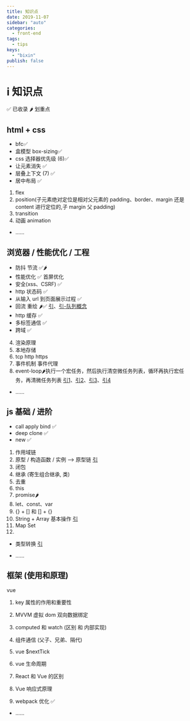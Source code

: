 ```yaml
---
title: 知识点
date: 2019-11-07
sidebar: "auto"
categories:
  - front-end
tags:
  - tips
keys:
  - "bixin"
publish: false
---
```


# i 知识点

✅ 已收录
🌶 划重点

## html + css

- bfc✅
- 盒模型 box-sizing✅
- css 选择器优先级 (6)✅
- 让元素消失 ✅
- 层叠上下文 (7) ✅
- 居中布局 ✅

1. flex
2. position(子元素绝对定位是相对父元素的 padding、border、margin 还是 content 进行定位的,子 margin 父 padding)
3. transition
4. 动画 animation

- ......

## 浏览器 / 性能优化 / 工程

- 防抖 节流 ✅🌶
- 性能优化 ✅ 首屏优化
- 安全(xss、CSRF) ✅
- http 状态码 ✅
- 从输入 url 到页面展示过程 ✅
- 回流 重绘 🌶✅ [引](https://juejin.im/post/5c64d15d6fb9a049d37f9c20#heading-42)、[引-队列概念](https://www.jianshu.com/p/c9433cf5fd66)
- http 缓存 ✅
- 多标签通信 ✅
- 跨域 ✅

4. 渲染原理 
6. 本地存储
7. tcp http https
8. 事件机制 事件代理
9. event-loop🌶执行一个宏任务，然后执行清空微任务列表，循环再执行宏任务，再清微任务列表 [引1](https://mp.weixin.qq.com/s/g7ZyyBkD5PKP4j0Hw4eTvw)、[引2](https://mp.weixin.qq.com/s/mT5XvdMnlw0Qt8EBvgDtYQ)、[引3](https://juejin.im/post/5d5b4c2df265da03dd3d73e5)、[引4](https://juejin.im/post/5e01aa0ae51d45583947de9a)

- ......

## js 基础 / 进阶

- call apply bind ✅
- deep clone ✅
- new ✅


1. 作用域链
2. 原型 / 构造函数 / 实例 --> 原型链 [引](https://juejin.im/post/5c64d15d6fb9a049d37f9c20#heading-14)
3. 闭包
4. 继承 (寄生组合继承, 类)
5. 去重
6. this
7. promise🌶
8. let、const、var
9. {} + [] 和 [] + {}
10. String + Array 基本操作 [引](https://juejin.im/post/5c64d15d6fb9a049d37f9c20#heading-36)
11. Map Set
12. 
- 类型转换 [引](https://juejin.im/post/5c64d15d6fb9a049d37f9c20#heading-27)

- ......

## 框架 (使用和原理)

vue

1. key 属性的作用和重要性
1. MVVM 虚拟 dom 双向数据绑定
1. computed 和 watch (区别 和 内部实现)
1. 组件通信 (父子、兄弟、隔代)

1. vue \$nextTick
1. vue 生命周期
1. React 和 Vue 的区别
1. Vue 响应式原理
1. webpack 优化 ✅

- ......

<br/>
<Valine></Valine>

